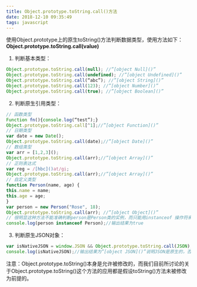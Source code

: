 ```yaml
---
title: Object.prototype.toString.call()方法
date: 2018-12-10 09:35:49
tags: javascript
---
```


使用Object.prototype上的原生toString()方法判断数据类型，使用方法如下： 
**Object.prototype.toString.call(value)** 
1. 判断基本类型： 
```javascript 
Object.prototype.toString.call(null); //”[object Null]()” 
Object.prototype.toString.call(undefined); //”[object Undefined]()” 
Object.prototype.toString.call(“abc”); //”[object String]()” 
Object.prototype.toString.call(123); //”[object Number]()” 
Object.prototype.toString.call(true); //”[object Boolean]()” 
```
2. 判断原生引用类型： 

```javascript 
// 函数类型 
Function fn(){console.log(“test”);} 
Object.prototype.toString.call[^1];//”[object Function]()” 
// 日期类型 
var date = new Date(); 
Object.prototype.toString.call(date);//”[object Date]()” 
// 数组类型 
var arr = [1,2,3](); 
Object.prototype.toString.call(arr);//”[object Array]()” 
// 正则表达式 
var reg = /[hbc]()at/gi; 
Object.prototype.toString.call(arr);//”[object Array]()” 
// 自定义类型 
function Person(name, age) { 
this.name = name; 
this.age = age; 
} 
var person = new Person("Rose", 18); 
Object.prototype.toString.call(arr); //”[object Object]()” 
// 很明显这种方法不能准确判断person是Person类的实例，而只能用instanceof 操作符来进行判断，如下所示： 
console.log(person instanceof Person);//输出结果为true 
```
3. 判断原生JSON对象： 

```javascript 
var isNativeJSON = window.JSON && Object.prototype.toString.call(JSON); 
console.log(isNativeJSON);//输出结果为”[object JSON]()”说明JSON是原生的，否则不是； 
```
注意：Object.prototype.toString()本身是允许被修改的，而我们目前所讨论的关于Object.prototype.toString()这个方法的应用都是假设toString()方法未被修改为前提的。 

[^1]: .

